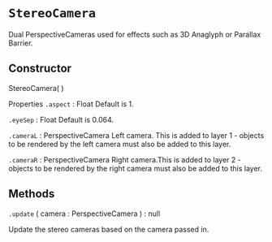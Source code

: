 # `StereoCamera`

Dual PerspectiveCameras used for effects such as 3D Anaglyph or Parallax Barrier.

## Constructor

StereoCamera( )

Properties
`.aspect` : Float
Default is 1.

`.eyeSep` : Float
Default is 0.064.

`.cameraL` : PerspectiveCamera
Left camera. This is added to layer 1 - objects to be rendered by the left camera must also be added to this layer.

`.cameraR` : PerspectiveCamera
Right camera.This is added to layer 2 - objects to be rendered by the right camera must also be added to this layer.

## Methods

`.update` ( camera : PerspectiveCamera ) : null

Update the stereo cameras based on the camera passed in.
